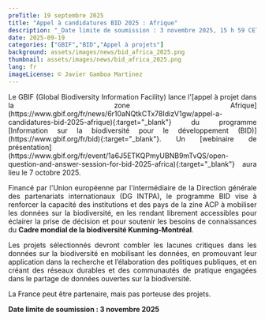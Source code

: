 ```yaml
---
preTitle: 19 septembre 2025
title: "Appel à candidatures BID 2025 : Afrique"
description: "_Date limite de soumission : 3 novembre 2025, 15 h 59 CET (UTC+1)_"
date: 2025-09-19
categories: ["GBIF","BID","Appel à projets"]
background: assets/images/news/bid_africa_2025.png
thumbnail: assets/images/news/bid_africa_2025.png
lang: fr
imageLicense: © Javier Gamboa Martinez
---
```

<div align='justify'>Le GBIF (Global Biodiversity Information Facility) lance l'[appel à projet dans la zone Afrique](https://www.gbif.org/fr/news/6r10aNQtkCTx78IdizV1gw/appel-a-candidatures-bid-2025-afrique){:target="_blank"} du programme [Information sur la biodiversité pour le développement (BID)](https://www.gbif.org/fr/bid){:target="_blank"}. Un [webinaire de présentation](https://www.gbif.org/fr/event/1a6J5ETKQPmyUBNB9mTvQS/open-question-and-answer-session-for-bid-2025-africa){:target="_blank"} aura lieu le 7 octobre 2025.

Financé par l'Union européenne par l'intermédiaire de la Direction générale des partenariats internationaux (DG INTPA), le programme BID vise à renforcer la capacité des institutions et des pays de la zine ACP à mobiliser les données sur la biodiversité, en les rendant librement accessibles pour éclairer la prise de décision et pour soutenir les besoins de connaissances du **Cadre mondial de la biodiversité Kunming-Montréal**.


Les projets sélectionnés devront combler les lacunes critiques dans les données sur la biodiversité en mobilisant les données, en promouvant leur application dans la recherche et l’élaboration des politiques publiques, et en créant des réseaux durables et des communautés de pratique engagées dans le partage de données ouvertes sur la biodiversité.


La France peut être partenaire, mais pas porteuse des projets.


**Date limite de soumission : 3 novembre 2025**
</div>

